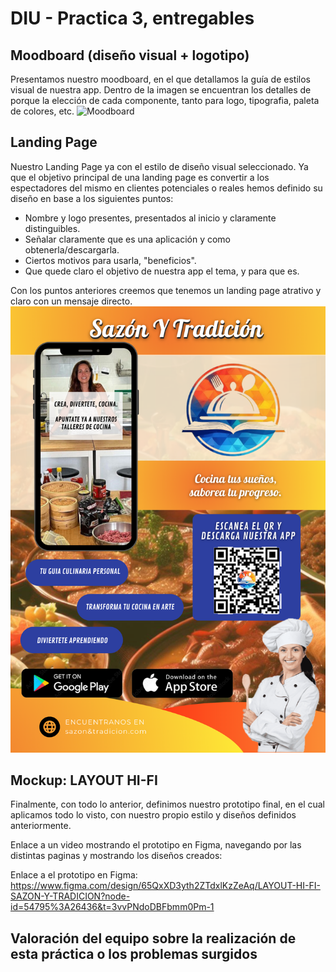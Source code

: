 # DIU - Practica 3, entregables

## Moodboard (diseño visual + logotipo)   
Presentamos nuestro moodboard, en el que detallamos la guía de estilos visual de nuestra app. Dentro de la imagen se encuentran los detalles de porque la elección de cada componente, tanto para logo, tipografia, paleta de colores, etc.
![Moodboard](MoodBoard_Alcaparra.png)

## Landing Page
Nuestro Landing Page ya con el estilo de diseño visual seleccionado. Ya que el objetivo principal de una landing page es convertir a los espectadores del mismo en clientes potenciales o reales hemos definido su diseño en base a los siguientes puntos:
- Nombre y logo presentes, presentados al inicio y claramente distinguibles.
- Señalar claramente que es una aplicación y como obtenerla/descargarla.
- Ciertos motivos para usarla, "beneficios".
- Que quede claro el objetivo de nuestra app el tema, y para que es.

Con los puntos anteriores creemos que tenemos un landing page atrativo y claro con un mensaje directo.
![Landing Page](Landing_Page.png)

## Mockup: LAYOUT HI-FI
Finalmente, con todo lo anterior, definimos nuestro prototipo final, en el cual aplicamos todo lo visto, con nuestro propio estilo y diseños definidos anteriormente.

Enlace a un video mostrando el prototipo en Figma, navegando por las distintas paginas y mostrando los diseños creados:

Enlace a el prototipo en Figma: https://www.figma.com/design/65QxXD3yth2ZTdxlKzZeAq/LAYOUT-HI-FI-SAZON-Y-TRADICION?node-id=54795%3A26436&t=3vvPNdoDBFbmm0Pm-1


## Valoración del equipo sobre la realización de esta práctica o los problemas surgidos
 
